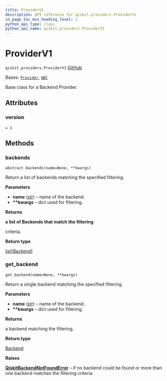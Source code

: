 ```yaml
---
title: ProviderV1
description: API reference for qiskit.providers.ProviderV1
in_page_toc_min_heading_level: 1
python_api_type: class
python_api_name: qiskit.providers.ProviderV1
---
```


# ProviderV1

<span id="qiskit.providers.ProviderV1" />

`qiskit.providers.ProviderV1` [GitHub](https://github.com/qiskit/qiskit/tree/stable/0.46/qiskit/providers/provider.py "view source code")

Bases: [`Provider`](qiskit.providers.Provider "qiskit.providers.provider.Provider"), [`ABC`](https://docs.python.org/3/library/abc.html#abc.ABC "(in Python v3.12)")

Base class for a Backend Provider.

## Attributes

<span id="qiskit.providers.ProviderV1.version" />

### version

`= 1`

## Methods

### backends

<span id="qiskit.providers.ProviderV1.backends" />

`abstract backends(name=None, **kwargs)`

Return a list of backends matching the specified filtering.

**Parameters**

*   **name** ([*str*](https://docs.python.org/3/library/stdtypes.html#str "(in Python v3.12)")) – name of the backend.
*   **\*\*kwargs** – dict used for filtering.

**Returns**

**a list of Backends that match the filtering**

criteria.

**Return type**

[list](https://docs.python.org/3/library/stdtypes.html#list "(in Python v3.12)")\[[Backend](qiskit.providers.Backend "qiskit.providers.Backend")]

### get\_backend

<span id="qiskit.providers.ProviderV1.get_backend" />

`get_backend(name=None, **kwargs)`

Return a single backend matching the specified filtering.

**Parameters**

*   **name** ([*str*](https://docs.python.org/3/library/stdtypes.html#str "(in Python v3.12)")) – name of the backend.
*   **\*\*kwargs** – dict used for filtering.

**Returns**

a backend matching the filtering.

**Return type**

[Backend](qiskit.providers.Backend "qiskit.providers.Backend")

**Raises**

[**QiskitBackendNotFoundError**](providers#qiskit.providers.QiskitBackendNotFoundError "qiskit.providers.QiskitBackendNotFoundError") – if no backend could be found or more than one backend matches the filtering criteria.

